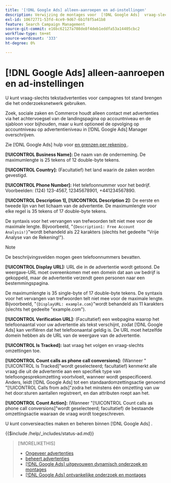 ```yaml
---
title: '[!DNL Google Ads] alleen-aanroepen en ad-instellingen'
description: Verwijzing de montages voor  [!DNL Google Ads]  vraag-slechts advertenties.
exl-id: 10672771-53fd-4ce9-9d67-6b1f8f5a41b8
feature: Search Campaign Management
source-git-commit: e16bc62127a708de8f4deb1eddfa53a14405cbc2
workflow-type: tm+mt
source-wordcount: '333'
ht-degree: 0%

---
```


# [!DNL Google Ads] alleen-aanroepen en ad-instellingen

U kunt vraag-slechts tekstadvertenties voor campagnes tot stand brengen die het onderzoeksnetwerk gebruiken.

Zoek, sociale zaken en Commerce houdt alleen contact met advertenties via het achtervoegsel van de landingspagina op accountniveau en de sjabloon voor bijhouden, maar u kunt optioneel de opvolging op accountniveau op advertentieniveau in [!DNL Google Ads] Manager overschrijven.

Zie [!DNL Google Ads] hulp voor [ en grenzen per rekening ](https://support.google.com/google-ads/answer/6372658?hl=en).

<!-- ## Call-only Ad -->

<!-- hiding section header since there's only one section -->

**[!UICONTROL Business Name]:** De naam van de onderneming. De maximumlengte is 25 tekens of 12 double-byte tekens.

**[!UICONTROL Country]:** (Facultatief) het land waarin de zaken worden gevestigd.

**[!UICONTROL Phone Number]:** Het telefoonnummer voor het bedrijf. Voorbeelden: (124) 123-4567, 12345678901, +441234567890.

**[!UICONTROL Description 1], [!UICONTROL Description 2]:** De eerste en tweede lijn van het lichaam van de advertentie. De maximumlengte voor elke regel is 35 tekens of 17 double-byte tekens.

De syntaxis voor het vervangen van trefwoorden telt niet mee voor de maximale lengte. Bijvoorbeeld, &quot;`{Description1: Free Account Analysis!}`&quot;wordt behandeld als 22 karakters (slechts het gedeelte &quot;Vrije Analyse van de Rekening\!&quot;).

>[!NOTE]
>
>De beschrijvingsvelden mogen geen telefoonnummers bevatten.

**[!UICONTROL Display URL]:** URL die in de advertentie wordt getoond. De weergave-URL moet overeenkomen met een domein dat aan uw bedrijf is gekoppeld, maar de advertentie verzendt geen personen naar een bestemmingspagina.

De maximumlengte is 35 single-byte of 17 double-byte tekens. De syntaxis voor het vervangen van trefwoorden telt niet mee voor de maximale lengte. Bijvoorbeeld, &quot;`{DisplayURL: example.com}`&quot;wordt behandeld als 11 karakters (slechts het gedeelte &quot;example.com&quot;).

**[!UICONTROL Verification URL]:** (Facultatief) een webpagina waarop het telefoonaantal voor uw advertentie als tekst verschijnt, zodat [!DNL Google Ads] kan verifiëren dat het telefoonaantal geldig is. De URL moet hetzelfde domein hebben als de URL van de weergave van de advertentie.

**[!UICONTROL Is Tracked]:** laat vraag het volgen en vraag-slechts omzettingen toe.

**[!UICONTROL Count calls as phone call conversions]:** (Wanneer &quot;[!UICONTROL Is Tracked]&quot;wordt geselecteerd; facultatief) kenmerkt alle vraag die uit de advertentie aan een specifiek type van telefoongesprekomzetting voortvloeit, wanneer wordt gespecificeerd. Anders, leidt [!DNL Google Ads] tot een standaardomzettingsactie genoemd &quot;[!UICONTROL Calls from ads]&quot;zodra het minstens één omzetting van uw het door:sturen aantallen registreert, en dan attributen roept aan het.

**[!UICONTROL Count Action]:** (Wanneer &quot;[!UICONTROL Count calls as phone call conversions]&quot;wordt geselecteerd; facultatief) de bestaande omzettingsactie waaraan de vraag wordt toegeschreven.

U kunt conversieacties maken en beheren binnen [!DNL Google Ads] .

<!-- **[!UICONTROL Status]:** -->

{{$include /help/_includes/status-ad.md}}

>[!MORELIKETHIS]
>
>* [ Ongeveer advertenties ](ad-about.md)
>* [ beheert advertenties ](ad-manage.md)
>* [[!DNL Google Ads]  uitgevouwen dynamisch onderzoek en montages ](ad-settings-google-dsa.md)
>* [[!DNL Google Ads]  ontvankelijke onderzoek en montages ](ad-settings-google-rsa.md)
